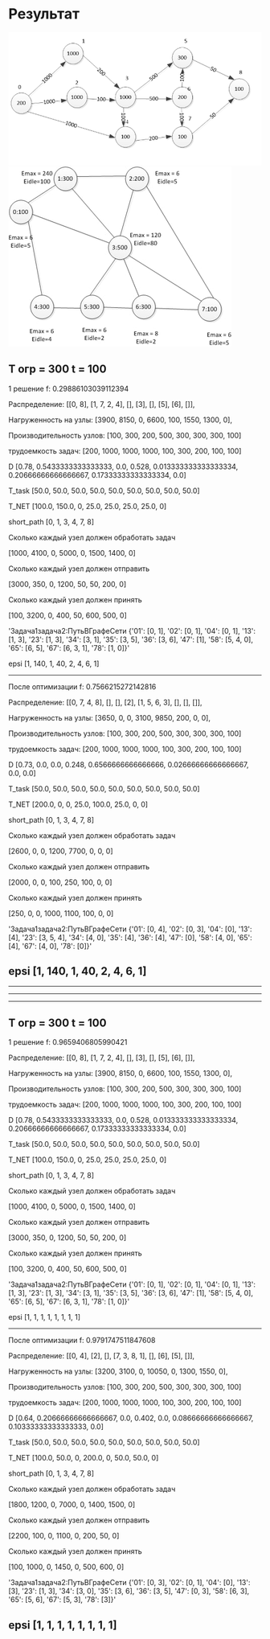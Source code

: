 # Результат
![png](1.png)
![png](2.jpg)


T огр =  300
t =  100
---------------------------
1  решение
f: 0.29886103039112394
 
Распределение: [[0, 8], [1, 7, 2, 4], [], [3], [], [5], [6], []], 

Нагруженность на узлы: [3900, 8150, 0, 6600, 100, 1550, 1300, 0], 

Производительность узлов: [100, 300, 200, 500, 300, 300, 300, 100]

трудоемкость задач: [200, 1000, 1000, 1000, 100, 300, 200, 100, 100]

D [0.78, 0.5433333333333333, 0.0, 0.528, 0.013333333333333334, 0.20666666666666667, 0.17333333333333334, 0.0]

T_task [50.0, 50.0, 50.0, 50.0, 50.0, 50.0, 50.0, 50.0, 50.0]

T_NET [100.0, 150.0, 0, 25.0, 25.0, 25.0, 25.0, 0] 

short_path [0, 1, 3, 4, 7, 8]

Сколько каждый узел должен обработать задач 

[1000, 4100, 0, 5000, 0, 1500, 1400, 0]

Сколько каждый узел должен отправить

[3000, 350, 0, 1200, 50, 50, 200, 0] 

Сколько каждый узел должен принять 

[100, 3200, 0, 400, 50, 600, 500, 0]

'Задача1задача2:ПутьВГрафеСети {'01': [0, 1], '02': [0, 1], '04': [0, 1], '13': [1, 3], '23': [1, 3], '34': [3, 1], '35': [3, 5], '36': [3, 6], '47': [1], '58': [5, 4, 0], '65': [6, 5], '67': [6, 3, 1], '78': [1, 0]}' 

epsi [1, 140, 1, 40, 2, 4, 6, 1]
 
---------------------------
После оптимизации
f: 0.7566215272142816
 
Распределение: [[0, 7, 4, 8], [], [], [2], [1, 5, 6, 3], [], [], []], 

Нагруженность на узлы: [3650, 0, 0, 3100, 9850, 200, 0, 0], 

Производительность узлов: [100, 300, 200, 500, 300, 300, 300, 100]

трудоемкость задач: [200, 1000, 1000, 1000, 100, 300, 200, 100, 100]

D [0.73, 0.0, 0.0, 0.248, 0.6566666666666666, 0.02666666666666667, 0.0, 0.0]

T_task [50.0, 50.0, 50.0, 50.0, 50.0, 50.0, 50.0, 50.0, 50.0]

T_NET [200.0, 0, 0, 25.0, 100.0, 25.0, 0, 0] 

short_path [0, 1, 3, 4, 7, 8]

Сколько каждый узел должен обработать задач 

[2600, 0, 0, 1200, 7700, 0, 0, 0]

Сколько каждый узел должен отправить

[2000, 0, 0, 100, 250, 100, 0, 0] 

Сколько каждый узел должен принять 

[250, 0, 0, 1000, 1100, 100, 0, 0]

'Задача1задача2:ПутьВГрафеСети {'01': [0, 4], '02': [0, 3], '04': [0], '13': [4], '23': [3, 5, 4], '34': [4, 0], '35': [4], '36': [4], '47': [0], '58': [4, 0], '65': [4], '67': [4, 0], '78': [0]}' 

epsi [1, 140, 1, 40, 2, 4, 6, 1]
---------------------------
---------------------------
---------------------------
---------------------------

T огр =  300
t =  100
---------------------------
1  решение
f: 0.9659406805990421
 
Распределение: [[0, 8], [1, 7, 2, 4], [], [3], [], [5], [6], []], 

Нагруженность на узлы: [3900, 8150, 0, 6600, 100, 1550, 1300, 0], 

Производительность узлов: [100, 300, 200, 500, 300, 300, 300, 100]

трудоемкость задач: [200, 1000, 1000, 1000, 100, 300, 200, 100, 100]

D [0.78, 0.5433333333333333, 0.0, 0.528, 0.013333333333333334, 0.20666666666666667, 0.17333333333333334, 0.0]

T_task [50.0, 50.0, 50.0, 50.0, 50.0, 50.0, 50.0, 50.0, 50.0]

T_NET [100.0, 150.0, 0, 25.0, 25.0, 25.0, 25.0, 0] 

short_path [0, 1, 3, 4, 7, 8]

Сколько каждый узел должен обработать задач 

[1000, 4100, 0, 5000, 0, 1500, 1400, 0]

Сколько каждый узел должен отправить

[3000, 350, 0, 1200, 50, 50, 200, 0] 

Сколько каждый узел должен принять 

[100, 3200, 0, 400, 50, 600, 500, 0]

'Задача1задача2:ПутьВГрафеСети {'01': [0, 1], '02': [0, 1], '04': [0, 1], '13': [1, 3], '23': [1, 3], '34': [3, 1], '35': [3, 5], '36': [3, 6], '47': [1], '58': [5, 4, 0], '65': [6, 5], '67': [6, 3, 1], '78': [1, 0]}' 

epsi [1, 1, 1, 1, 1, 1, 1, 1]

---------------------------
После оптимизации
f: 0.9791747511847608
 
Распределение: [[0, 4], [2], [], [7, 3, 8, 1], [], [6], [5], []], 

Нагруженность на узлы: [3200, 3100, 0, 10050, 0, 1300, 1550, 0], 

Производительность узлов: [100, 300, 200, 500, 300, 300, 300, 100]

трудоемкость задач: [200, 1000, 1000, 1000, 100, 300, 200, 100, 100]

D [0.64, 0.20666666666666667, 0.0, 0.402, 0.0, 0.08666666666666667, 0.10333333333333333, 0.0]

T_task [50.0, 50.0, 50.0, 50.0, 50.0, 50.0, 50.0, 50.0, 50.0]

T_NET [100.0, 50.0, 0, 200.0, 0, 50.0, 50.0, 0] 

short_path [0, 1, 3, 4, 7, 8]

Сколько каждый узел должен обработать задач 

[1800, 1200, 0, 7000, 0, 1400, 1500, 0]

Сколько каждый узел должен отправить

[2200, 100, 0, 1100, 0, 200, 50, 0] 

Сколько каждый узел должен принять 

[100, 1000, 0, 1450, 0, 500, 600, 0]

'Задача1задача2:ПутьВГрафеСети {'01': [0, 3], '02': [0, 1], '04': [0], '13': [3], '23': [1, 3], '34': [3, 0], '35': [3, 6], '36': [3, 5], '47': [0, 3], '58': [6, 3], '65': [5, 6], '67': [5, 3], '78': [3]}' 

epsi [1, 1, 1, 1, 1, 1, 1, 1]
---------------------------